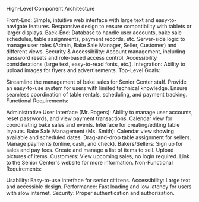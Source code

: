 High-Level Component Architecture

Front-End:
Simple, intuitive web interface with large text and easy-to-navigate features.
Responsive design to ensure compatibility with tablets or larger displays.
Back-End:
Database to handle user accounts, bake sale schedules, table assignments, payment records, etc.
Server-side logic to manage user roles (Admin, Bake Sale Manager, Seller, Customer) and different views.
Security & Accessibility:
Account management, including password resets and role-based access control.
Accessibility considerations (large text, easy-to-read fonts, etc.).
Integration:
Ability to upload images for flyers and advertisements.
Top-Level Goals:

Streamline the management of bake sales for Senior Center staff.
Provide an easy-to-use system for users with limited technical knowledge.
Ensure seamless coordination of table rentals, scheduling, and payment tracking.
Functional Requirements:

Administrative User Interface (Mr. Rogers):
Ability to manage user accounts, reset passwords, and view payment transactions.
Calendar view for coordinating bake sales and events.
Interface for creating/editing table layouts.
Bake Sale Management (Ms. Smith):
Calendar view showing available and scheduled dates.
Drag-and-drop table assignment for sellers.
Manage payments (online, cash, and check).
Bakers/Sellers:
Sign up for sales and pay fees.
Create and manage a list of items to sell.
Upload pictures of items.
Customers:
View upcoming sales, no login required.
Link to the Senior Center's website for more information.
Non-Functional Requirements:

Usability: Easy-to-use interface for senior citizens.
Accessibility: Large text and accessible design.
Performance: Fast loading and low latency for users with slow internet.
Security: Proper authentication and authorization.
